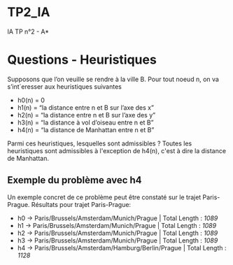 # TP2_IA
IA TP n°2 - A*

# Questions - Heuristiques
Supposons que l’on veuille se rendre à la ville B. Pour tout noeud n, on va s’int´eresser aux heuristiques
suivantes
- h0(n) = 0
- h1(n) = “la distance entre n et B sur l’axe des x”
- h2(n) = “la distance entre n et B sur l’axe des y”
- h3(n) = “la distance à vol d’oiseau entre n et B”
- h4(n) = “la distance de Manhattan entre n et B”

Parmi ces heuristiques, lesquelles sont admissibles ?
Toutes les heuristiques sont admissibles à l'exception de h4(n), c'est à dire la distance de Manhattan.

## Exemple du problème avec h4
Un exemple concret de ce problème peut être constaté sur le trajet Paris-Prague.
Résultats pour trajet Paris-Prague:
- h0 -> Paris/Brussels/Amsterdam/Munich/Prague | Total Length : *1089*
- h1 -> Paris/Brussels/Amsterdam/Munich/Prague | Total Length : *1089*
- h2 -> Paris/Brussels/Amsterdam/Munich/Prague | Total Length : *1089*
- h3 -> Paris/Brussels/Amsterdam/Munich/Prague | Total Length : *1089*
- h4 -> Paris/Brussels/Amsterdam/Hamburg/Berlin/Prague | Total Length : *1128*
